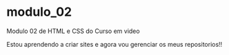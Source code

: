 # modulo_02
 Modulo 02 de HTML e CSS do Curso em video

 Estou aprendendo a criar sites e agora vou gerenciar os meus repositorios!! 
